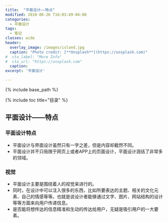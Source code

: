 ```yaml
---
title:  "平面设计——特点"
modified: 2018-06-26 T16:03:49-04:00
categories: 
  - 平面设计
tags:
  - 笔记
classes: wide
header:
  overlay_image: /images/island.jpg 
  caption: "Photo credit: [**Unsplash**](https://unsplash.com)"
#  cta_label: "More Info" 
#  cta_url: "https://unsplash.com"
  caption:
excerpt: '平面设计'

---
```


{% include base_path %}

{% include toc title="目录" %}

 
## 平面设计——特点

### 平面设计特点

 - 平面设计与界面设计虽然只有一字之差，但是内容却截然不同。
 - 平面设计并不只局限于网页上或者APP上的页面设计，平面设计涵括了非常多的领域。
 

### 视觉

- 平面设计主要是围绕着人的视觉来进行的。
- 同时，在设计中可以注入很多的东西，比如所要表达的主题、相关的文化元素、自己的情感等等。也就是说设计者能够通过文字、图片、网站结构的设计等等方面来向用户传递信息。
- 是否能将想传达的信息精准和生动的传达给用户，无疑是吸引用户的一大要素。